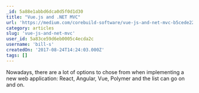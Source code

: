```yaml
---
_id: 5a88e1abbd6dca0d5f0d1d30
title: "Vue.js and .NET MVC"
url: 'https://medium.com/corebuild-software/vue-js-and-net-mvc-b5cede228626'
category: articles
slug: 'vue-js-and-net-mvc'
user_id: 5a83ce59d6eb0005c4ecda2c
username: 'bill-s'
createdOn: '2017-08-24T14:24:03.000Z'
tags: []
---
```


Nowadays, there are a lot of options to chose from when implementing a new web application: React, Angular, Vue, Polymer and the list can go on and on.
